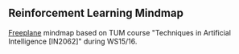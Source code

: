 Reinforcement Learning Mindmap
--------------------------------

[Freeplane](www.freeplane.org) mindmap based on TUM course "Techniques in Artificial Intelligence [IN2062]" during WS15/16.
